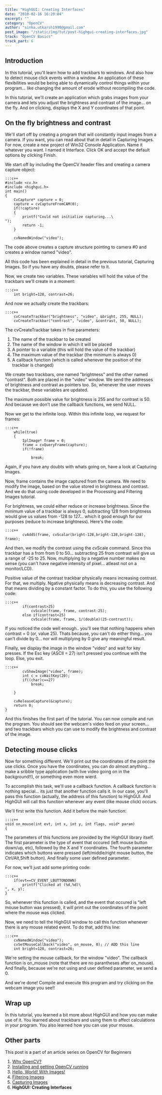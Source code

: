 ```yaml
---
title: "HighGUI: Creating Interfaces"
date: "2010-02-16 16:20:04"
excerpt: ""
category: "OpenCV"
author: "sinha.utkarsh1990@gmail.com"
post_image: "/static/img/tut/post-highgui-creating-interfaces.jpg"
track: "OpenCV Basics"
track_part: 6
---
```



## Introduction

In this tutorial, you'll learn how to add trackbars to windows. And also how to detect mouse click events within a window. An application of these flexibilities would be being able to dynamically control things within your program... like changing the amount of erode without recompiling the code.

In this tutorial, we'll create an application which grabs images from your camera and lets you adjust the brightness and contrast of the image... on the fly. And on clicking, displays the X and Y coordinates of that point. 

## On the fly brightness and contrast

We'll start off by creating a program that will constantly input images from a camera. If you want, you can read about that in detail in Capturing Images. For now, create a new project of Win32 Console Application. Name it whatever you want. I named it Interface. Click OK and accept the default options by clicking Finish.

We start off by including the OpenCV header files and creating a camera capture object: 
    
    :::c++
    #include <cv.h>
    #include <highgui.h>
    int main()
    {
        CvCapture* capture = 0;
        capture = cvCaptureFromCAM(0);
        if(!capture)
        {
            printf("Could not initialize capturing...\
    ");
            return -1;
        }
    
        cvNamedWindow("video");

The code above creates a capture structure pointing to camera #0 and creates a window named "video".

All this code has been explained in detail in the previous tutorial, Capturing Images. So if you have any doubts, please refer to it.

Now, we create two variables. These variables will hold the value of the trackbars we'll create in a moment: 
    
    
    :::c++
        int bright=128, contrast=26;

And now we actually create the trackbars: 
    
    
    :::c++
        cvCreateTrackbar("brightness", "video", &bright, 255, NULL);
        cvCreateTrackbar("contrast", "video", &contrast, 50, NULL);

The cvCreateTrackbar takes in five parameters: 

  1. The name of the trackbar to be created
  2. The name of the window in which it will be placed
  3. A pointer to a variable (this will hold the value of the trackbar)
  4. The maximum value of the trackbar (the minimum is always 0)
  5. A callback function (which is called whenever the position of the trackbar is changed)

We create two trackbars, one named "brightness" and the other named "contrast". Both are placed in the "video" window. We send the addresses of brightness and contrast as pointers too. So, whenever the user moves the trackbar, these variables are updated.

The maximum possible value for brightness is 255 and for contrast is 50. And because we don't use the callback functions, we send NULL.

Now we get to the infinite loop. Within this infinite loop, we request for frames: 
    
    
    :::c++
        while(true)
        {
            IplImage* frame = 0;
            frame = cvQueryFrame(capture);
            if(!frame)
    
                break;

Again, if you have any doubts with whats going on, have a look at Capturing Images.

Now, frame contains the image captured from the camera. We need to modify the image, based on the value stored in brightness and contrast. And we do that using code developed in the Processing and Filtering Images tutorial.

For brightness, we could either reduce or increase brightness. Since the minimum value of a trackbar is always 0, subtracting 128 from brightness would give us values from -128 to 127... which it good enough for our purposes (reduce to increase brightness). Here's the code: 
    
    
    :::c++
            cvAddS(frame, cvScalar(bright-128,bright-128,bright-128), frame);

And then, we modify the contrast using the cvScale command. Since this trackbar has a from from 0 to 50... subtracting 25 from contrast will give us a range of -25 to 25. Now, multiplying by a negative number makes no sense (you can't have negative intensity of pixel... atleast not on a monitor/LCD).

Positive value of the contrast trackbar physically means increasing contrast. For that, we multiply. Ngative physically means is decreasing contrast. And that means dividing by a constant factor. To do this, you use the following code: 
    
    
    :::c++
            if(contrast>25)
                cvScale(frame, frame, contrast-25);
            else if(contrast<25)
                cvScale(frame, frame, 1/(double)(25-contrast));

If you noticed the code well enough.. you'll see that nothing happens when contrast = 0 (or, value 25). Thats because, you can't do either thing... you can't divide by 0... nor will multiplying by 0 give any meaningful result.

Finally, we display the image in the window "video" and wait for key presses. If the Esc key (ASCII = 27) isn't pressed you continue with the loop. Else, you exit. 
    
    
    :::c++
            cvShowImage("video", frame);
            int c = cvWaitKey(20);
            if((char)c==27)
                break;
    
        }
    
        cvReleaseCapture(&capture);
        return 0;
    }

And this finishes the first part of the tutorial. You can now compile and run the program. You should see the webcam's video feed on your screen... and two trackbars which you can use to modify the brightness and contrast of the image.

## Detecting mouse clicks

Now for something different. We'll print out the coordinates of the point the use clicks. Once you have the coordinates, you can do almost anything... make a sribble type application (with live video going on in the background!!), or something even more wierd.

To accomplish this task, we'll use a callback function. A callback function is nothing special... its just that another function calls it. In our case, you'll pass this function (actually, the address of this function) to HighGUI. And HighGUI will call this function whenever any event (like mouse click) occurs.

We'll first write this function. Add it before the main function: 
    
    
    :::c++
    void on_mouse(int evt, int x, int y, int flags, void* param)
    {

The parameters of this functions are provided by the HighGUI library itself. The first parameter is the type of event that occured (left mouse button down/up, etc), followed by the X and Y coordinates. The fourth parameter indicates which buttons were pressed (left/middle/right mouse button, the Ctrl/Alt,Shift button). And finally some user defined parameter.

For now, we'll just add some printing code: 
    
    
    :::c++
        if(evt==CV_EVENT_LBUTTONDOWN)
            printf("Clicked at (%d,%d)\
    ", x, y);
    }

So, whenever this function is called, and the event that occured is "left mouse button was pressed), it will print out the coordinates of the point where the mouse was clicked.

Now, we need to tell the HighGUI window to call this function whenever there is any mouse related event. To do that, add this line: 
    
    
    :::c++
        cvNamedWindow("video");
        cvSetMouseCallback("video", on_mouse, 0); // ADD this line
        int bright=128, contrast=26;

We're setting the mouse callback, for the window "video". The callback function is on_mouse (note that there are no parantheses after on_mouse). And finally, because we're not using and user defined parameter, we send a 0.

And we're done! Compile and execute this program and try clicking on the webcam image you see!! 

## Wrap up

In this tutorial, you learned a bit more about HighGUI and how you can make use of it. You learned about trackbars and using them to affect calculations in your program. You also learned how you can use your mouse.

## Other parts

This post is a part of an article series on OpenCV for Beginners 

  1. [Why OpenCV?](/tutorials/opencv/)
  2. [Installing and getting OpenCV running](/tutorials/installing-getting-opencv-running/)
  3. [Hello, World! With Images!](/tutorials/hello-world-images/)
  4. [Filtering Images](/tutorials/filtering-images/)
  5. [Capturing Images](/tutorials/capturing-images/)
  6. **HighGUI: Creating Interfaces**
